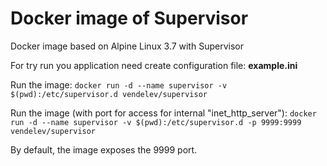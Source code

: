 # Docker image of Supervisor
Docker image based on Alpine Linux 3.7 with Supervisor

For try run you application need create configuration file: **example.ini**  

Run the image:
`docker run -d --name supervisor -v $(pwd):/etc/supervisor.d vendelev/supervisor`

Run the image (with port for access for internal "inet_http_server"):
`docker run -d --name supervisor -v $(pwd):/etc/supervisor.d -p 9999:9999 vendelev/supervisor`

By default, the image exposes the 9999 port.